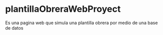 # plantillaObreraWebProyect
Es una pagina web que simula una plantilla obrera por medio de una base de datos
